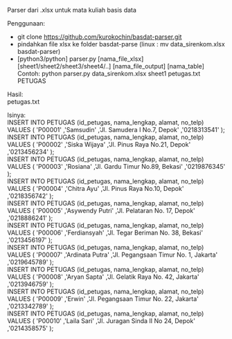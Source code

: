 Parser dari .xlsx untuk mata kuliah basis data


Penggunaan:
- git clone https://github.com/kurokochin/basdat-parser.git
- pindahkan file xlsx ke folder basdat-parse (linux : mv data_sirenkom.xlsx basdat-parser)
- [python3/python] parser.py [nama_file_xlsx] [sheet1/sheet2/sheet3/sheet4/..] [nama_file_output] [nama_table]   
Contoh: python parser.py data_sirenkom.xlsx sheet1 petugas.txt PETUGAS

Hasil:  
petugas.txt

Isinya:  
	INSERT INTO PETUGAS (id_petugas, nama_lengkap, alamat, no_telp) VALUES ( 'P00001' ,'Samsudin' ,'Jl. Samudera I No.7, Depok' ,'0218313541' );  
	INSERT INTO PETUGAS (id_petugas, nama_lengkap, alamat, no_telp) VALUES ( 'P00002' ,'Siska Wijaya' ,'Jl. Pinus Raya No.21, Depok' ,'0213456234' );  
	INSERT INTO PETUGAS (id_petugas, nama_lengkap, alamat, no_telp) VALUES ( 'P00003' ,'Rosiana' ,'Jl. Gardu Timur No.89, Bekasi' ,'0219876345' );  
	INSERT INTO PETUGAS (id_petugas, nama_lengkap, alamat, no_telp) VALUES ( 'P00004' ,'Chitra Ayu' ,'Jl. Pinus Raya No.10, Depok' ,'0218356742' );  
	INSERT INTO PETUGAS (id_petugas, nama_lengkap, alamat, no_telp) VALUES ( 'P00005' ,'Asywendy Putri' ,'Jl. Pelataran No. 17, Depok' ,'0218886241' );  
	INSERT INTO PETUGAS (id_petugas, nama_lengkap, alamat, no_telp) VALUES ( 'P00006' ,'Ferdiansyah' ,'Jl. Tegar Beriman No. 38, Bekasi' ,'0213456197' );  
	INSERT INTO PETUGAS (id_petugas, nama_lengkap, alamat, no_telp) VALUES ( 'P00007' ,'Ardinata Putra' ,'Jl. Pegangsaan Timur No. 1, Jakarta' ,'0219645789' );  
	INSERT INTO PETUGAS (id_petugas, nama_lengkap, alamat, no_telp) VALUES ( 'P00008' ,'Aryan Sapta' ,'Jl. Gelatik Raya No. 42, Jakarta' ,'0213946759' );  
	INSERT INTO PETUGAS (id_petugas, nama_lengkap, alamat, no_telp) VALUES ( 'P00009' ,'Erwin' ,'Jl. Pegangsaan Timur No. 22, Jakarta' ,'0213342789' );  
	INSERT INTO PETUGAS (id_petugas, nama_lengkap, alamat, no_telp) VALUES ( 'P00010' ,'Laila Sari' ,'Jl. Juragan Sinda II No 24, Depok' ,'0214358575' );  
